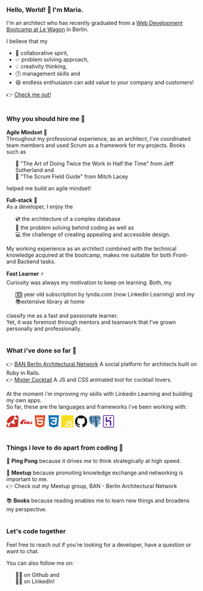 ### Hello, World! 👋 I'm Maria.

I'm an architect who has recently graduated from a <a href="https://www.lewagon.com/berlin/web-development-course/full-time">Web Development Bootcamp at Le Wagon</a> in Berlin. 

I believe that my
- 🙌 collaborative spirit,
- ✅ problem solving approach,
- 💡 creativity thinking,
- 🕑 management skills and
- 😄 endless enthusiasm
can add value to your company and customers! <br>

👉 <a href="https://mariabraganca.github.io/profile/index.html">Check me out!</a>

#

### Why you should hire me 💪

<strong>Agile Mindset</strong> 🏁<br>
Throughout my professional experience, as an architect, I've coordinated team members and used Scrum as a framework for my projects. 
Books such as
<ul style="list-style-type: none;">
	<li>📕 "The Art of Doing Twice the Work in Half the Time" from Jeff Sutherland and</li>
	<li>📕 "The Scrum Field Guide" from Mitch Lacey</li>
</ul>
helped me build an agile mindset!<br>
 
<strong>Full-stack</strong> 💼<br>
As a developer, I enjoy the 
<ul style="list-style-type: none;">
	<li>💿 the architecture of a complex database</li>
	<li>🧠 the problem solving behind coding as well as</li>
	<li>💻 the challenge of creating appealing and accessible design.</li>
</ul>
My working experience as an architect combined with the technical knowledge acquired at the bootcamp, makes me suitable for both Front- and Backend tasks.<br>
 
<strong>Fast Learner</strong> ⚡<br>
Curiosity was always my motivation to keep on learning. Both, my 
<ul  style="list-style-type: none;">
	<li>🔟 year old subscription by lynda.com (now Linkedin Learning) and my</li>
	<li>📚extensive library at home</li>
</ul>
classify me as a fast and passionate learner.<br>
Yet, it was foremost through mentors and teamwork that I’ve grown personally and professionally.<br>

#

### What i've done so far 🔨

👉 <a href="https://mariabraganca.github.io/profile/pr_berlinarchnet.html">BAN Berlin Architectural Network</a> A social platform for architects built on Ruby in Rails.<br>
👉 <a href="https://mariabraganca.github.io/profile/pr_mrcocktail.html">Mister Cocktail</a> A JS and CSS animated tool for cocktail lovers.

At the moment i'm improving my skills with Linkedin Learning and building my own apps.<br>
So far, these are the languages and frameworks i've been working with:

<div display="flex">
	<img height="32" width="32" src="https://raw.githubusercontent.com/MariaBraganca/MariaBraganca/master/images/ruby.svg" />
	<img height="32" width="32" src="https://raw.githubusercontent.com/MariaBraganca/MariaBraganca/master/images/rubyonrails.svg" />	
	<img height="32" width="32" src="https://raw.githubusercontent.com/MariaBraganca/MariaBraganca/master/images/html5.svg" />
	<img height="32" width="32" src="https://raw.githubusercontent.com/MariaBraganca/MariaBraganca/master/images/css3.svg" />
	<img height="32" width="32" src="https://raw.githubusercontent.com/MariaBraganca/MariaBraganca/master/images/javascript.svg" />
	<img height="32" width="32" src="https://raw.githubusercontent.com/MariaBraganca/MariaBraganca/master/images/github.svg" />
	<img height="32" width="32" src="https://raw.githubusercontent.com/MariaBraganca/MariaBraganca/master/images/postgresql.svg" />
	<img height="32" width="32" src="https://raw.githubusercontent.com/MariaBraganca/MariaBraganca/master/images/heroku.svg" />
</div>

#

### Things i love to do apart from coding 📌

🏓 <strong>Ping Pong</strong> because it drives me to think strategically at high speed.
 
💬 <strong>Meetup</strong> because promoting knowledge exchange and networking is important to me.<br>
👉 Check out my Meetup group, BAN - Berlin Architectural Network
 
📚 <strong>Books</strong> because reading enables me to learn new things and broadens my perspective.	


#

### Let's code together

Feel free to reach out if you're looking for a developer, have a question or want to chat.

You can also follow me on:
<ul style="list-style-type: none;">
	<li>🏃‍♂️ on Github and</li>
	<li>🏃‍♂️ on LinkedIn!</li>
</ul>

<!--
**MariaBraganca/MariaBraganca** is a ✨ _special_ ✨ repository because its `README.md` (this file) appears on your GitHub profile.

Here are some ideas to get you started:

- 🔭 I’m currently working on ...
- 🌱 I’m currently learning ...
- 👯 I’m looking to collaborate on ...
- 🤔 I’m looking for help with ...
- 💬 Ask me about ...
- 📫 How to reach me: ...
- 😄 Pronouns: ...
- ⚡ Fun fact: ...
-->
